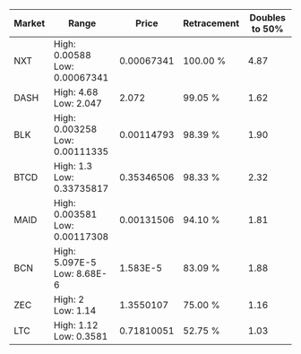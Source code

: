 | Market | Range | Price| Retracement | Doubles to 50% |
| --- | --- | --- | --- | --- |
| NXT | High: 0.00588<br />Low: 0.00067341 | 0.00067341 | 100.00 % | 4.87 |
| DASH | High: 4.68<br />Low: 2.047 | 2.072 | 99.05 % | 1.62 |
| BLK | High: 0.003258<br />Low: 0.00111335 | 0.00114793 | 98.39 % | 1.90 |
| BTCD | High: 1.3<br />Low: 0.33735817 | 0.35346506 | 98.33 % | 2.32 |
| MAID | High: 0.003581<br />Low: 0.00117308 | 0.00131506 | 94.10 % | 1.81 |
| BCN | High: 5.097E-5<br />Low: 8.68E-6 | 1.583E-5 | 83.09 % | 1.88 |
| ZEC | High: 2<br />Low: 1.14 | 1.3550107 | 75.00 % | 1.16 |
| LTC | High: 1.12<br />Low: 0.3581 | 0.71810051 | 52.75 % | 1.03 |
